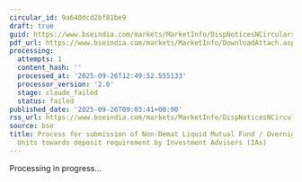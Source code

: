 ```yaml
---
circular_id: 9a640dcd2bf81be9
draft: true
guid: https://www.bseindia.com/markets/MarketInfo/DispNoticesNCirculars.aspx?Noticeid={9F017BE4-67EE-460E-8BF9-A1545117284F}&noticeno=20250926-13&dt=09/26/2025&icount=13&totcount=50&flag=0
pdf_url: https://www.bseindia.com/markets/MarketInfo/DownloadAttach.aspx?id=20250926-13&attachedId=32718eaa-f482-4da9-ab7b-ebc93f7b69be
processing:
  attempts: 1
  content_hash: ''
  processed_at: '2025-09-26T12:49:52.555133'
  processor_version: '2.0'
  stage: claude_failed
  status: failed
published_date: '2025-09-26T09:03:41+00:00'
rss_url: https://www.bseindia.com/markets/MarketInfo/DispNoticesNCirculars.aspx?Noticeid={9F017BE4-67EE-460E-8BF9-A1545117284F}&noticeno=20250926-13&dt=09/26/2025&icount=13&totcount=50&flag=0
source: bse
title: Process for submission of Non-Demat Liquid Mutual Fund / Overnight Mutual Fund
  Units towards deposit requirement by Investment Advisers (IAs)
---
```


Processing in progress...